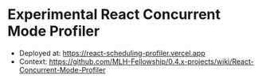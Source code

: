 # Experimental React Concurrent Mode Profiler

- Deployed at: https://react-scheduling-profiler.vercel.app
- Context: https://github.com/MLH-Fellowship/0.4.x-projects/wiki/React-Concurrent-Mode-Profiler
